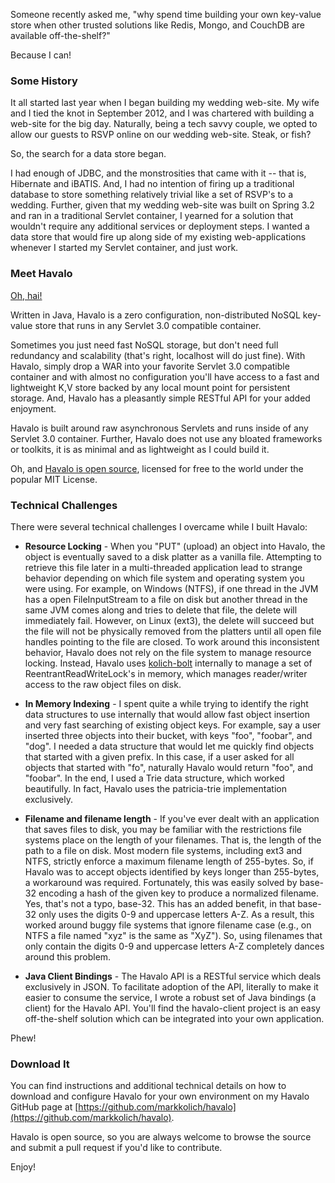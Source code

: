Someone recently asked me, "why spend time building your own key-value store when other trusted solutions like Redis, Mongo, and CouchDB are available off-the-shelf?"

Because I can!

### Some History

It all started last year when I began building my wedding web-site.  My wife and I tied the knot in September 2012, and I was chartered with building a web-site for the big day.  Naturally, being a tech savvy couple, we opted to allow our guests to RSVP online on our wedding web-site.  Steak, or fish?

So, the search for a data store began.

I had enough of JDBC, and the monstrosities that came with it -- that is, Hibernate and iBATIS.  And, I had no intention of firing up a traditional database to store something relatively trivial like a set of RSVP's to a wedding.  Further, given that my wedding web-site was built on Spring 3.2 and ran in a traditional Servlet container, I yearned for a solution that wouldn't require any additional services or deployment steps.  I wanted a data store that would fire up along side of my existing web-applications whenever I started my Servlet container, and just work.

### Meet Havalo

[Oh, hai!](https://github.com/markkolich/havalo "Havalo at GitHub")

Written in Java, Havalo is a zero configuration, non-distributed NoSQL key-value store that runs in any Servlet 3.0 compatible container.

Sometimes you just need fast NoSQL storage, but don't need full redundancy and scalability (that's right, localhost will do just fine). With Havalo, simply drop a WAR into your favorite Servlet 3.0 compatible container and with almost no configuration you'll have access to a fast and lightweight K,V store backed by any local mount point for persistent storage. And, Havalo has a pleasantly simple RESTful API for your added enjoyment.

Havalo is built around raw asynchronous Servlets and runs inside of any Servlet 3.0 container.  Further, Havalo does not use any bloated frameworks or toolkits, it is as minimal and as lightweight as I could build it.

Oh, and [Havalo is open source](https://github.com/markkolich/havalo "Havalo at GitHub"), licensed for free to the world under the popular MIT License.

### Technical Challenges

There were several technical challenges I overcame while I built Havalo:

* **Resource Locking** - When you "PUT" (upload) an object into Havalo, the object is eventually saved to a disk platter as a vanilla file.  Attempting to retrieve this file later in a multi-threaded application lead to strange behavior depending on which file system and operating system you were using.  For example, on Windows (NTFS), if one thread in the JVM has a open FileInputStream to a file on disk but another thread in the same JVM comes along and tries to delete that file, the delete will immediately fail.  However, on Linux (ext3), the delete will succeed but the file will not be physically removed from the platters until all open file handles pointing to the file are closed.  To work around this inconsistent behavior, Havalo does not rely on the file system to manage resource locking.  Instead, Havalo uses [kolich-bolt](https://github.com/markkolich/kolich-bolt "kolich-bolt at GitHub") internally to manage a set of ReentrantReadWriteLock's in memory, which manages reader/writer access to the raw object files on disk.

* **In Memory Indexing** - I spent quite a while trying to identify the right data structures to use internally that would allow fast object insertion and very fast searching of existing object keys.  For example, say a user inserted three objects into their bucket, with keys "foo", "foobar", and "dog".  I needed a data structure that would let me quickly find objects that started with a given prefix.  In this case, if a user asked for all objects that started with "fo", naturally Havalo would return "foo", and "foobar".  In the end, I used a Trie data structure, which worked beautifully.  In fact, Havalo uses the patricia-trie implementation exclusively.

* **Filename and filename length** - If you've ever dealt with an application that saves files to disk, you may be familiar with the restrictions file systems place on the length of your filenames.  That is, the length of the path to a file on disk.  Most modern file systems, including ext3 and NTFS, strictly enforce a maximum filename length of 255-bytes.  So, if Havalo was to accept objects identified by keys longer than 255-bytes, a workaround was required.  Fortunately, this was easily solved by base-32 encoding a hash of the given key to produce a normalized filename.  Yes, that's not a typo, base-32.  This has an added benefit, in that base-32 only uses the digits 0-9 and uppercase letters A-Z.  As a result, this worked around buggy file systems that ignore filename case (e.g., on NTFS a file named "xyz" is the same as "XyZ").  So, using filenames that only contain the digits 0-9 and uppercase letters A-Z completely dances around this problem.

* **Java Client Bindings** - The Havalo API is a RESTful service which deals exclusively in JSON.  To facilitate adoption of the API, literally to make it easier to consume the service, I wrote a robust set of Java bindings (a client) for the Havalo API.  You'll find the havalo-client project is an easy off-the-shelf solution which can be integrated into your own application.

Phew!

### Download It

You can find instructions and additional technical details on how to download and configure Havalo for your own environment on my Havalo GitHub page at [https://github.com/markkolich/havalo](https://github.com/markkolich/havalo).

Havalo is open source, so you are always welcome to browse the source and submit a pull request if you'd like to contribute.

Enjoy!